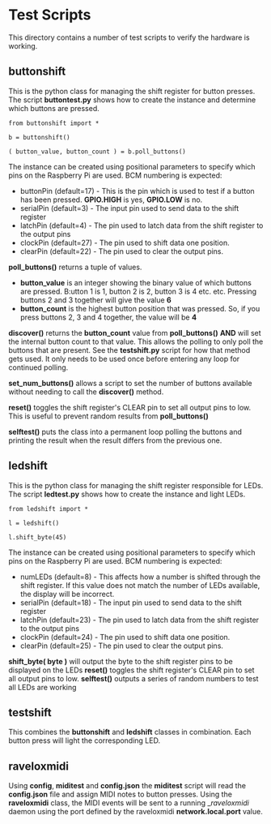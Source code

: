 # Test Scripts

This directory contains a number of test scripts to verify the hardware is working.

## buttonshift
This is the python class for managing the shift register for button presses. The script __buttontest.py__ shows how to create the instance
and determine which buttons are pressed.

```
from buttonshift import *

b = buttonshift()

( button_value, button_count ) = b.poll_buttons()
```
The instance can be created using positional parameters to specify which pins on the Raspberry Pi are used. BCM numbering is expected:
* buttonPin (default=17) - This is the pin which is used to test if a button has been pressed. __GPIO.HIGH__ is yes, __GPIO.LOW__ is no.
* serialPin (default=3) - The input pin used to send data to the shift register
* latchPin (default=4) - The pin used to latch data from the shift register to the output pins
* clockPin (default=27) - The pin used to shift data one position.
* clearPin (default=22) - The pin used to clear the output pins.

__poll_buttons()__ returns a tuple of values.
* __button_value__ is an integer showing the binary value of which buttons are pressed. B:utton 1 is 1, button 2 is 2, button 3 is 4 etc. etc. Pressing buttons 2 and 3 together will give the value __6__
* __button_count__ is the highest button position that was pressed. So, if you press buttons 2, 3 and 4 together, the value will be __4__

__discover()__ returns the __button_count__ value from __poll_buttons()__ __AND__ will set the internal button count to that value.
This allows the polling to only poll the buttons that are present. See the __testshift.py__ script for how that method gets used. It only
needs to be used once before entering any loop for continued polling.

__set_num_buttons()__ allows a script to set the number of buttons available without needing to call the __discover()__ method.

__reset()__ toggles the shift register's CLEAR pin to set all output pins to low. This is useful to prevent random results from __poll_buttons()__

__selftest()__ puts the class into a permanent loop polling the buttons and printing the result when the result differs from the previous one.

## ledshift
This is the python class for managing the shift register responsible for LEDs. The script __ledtest.py__ shows how to create the instance
and light LEDs.

```
from ledshift import *

l = ledshift()

l.shift_byte(45)
```
The instance can be created using positional parameters to specify which pins on the Raspberry Pi are used. BCM numbering is expected:
* numLEDs (default=8) - This affects how a number is shifted through the shift register. If this value does not match the number of LEDs
available, the display will be incorrect.
* serialPin (default=18) - The input pin used to send data to the shift register
* latchPin (default=23) - The pin used to latch data from the shift register to the output pins
* clockPin (default=24) - The pin used to shift data one position.
* clearPin (default=25) - The pin used to clear the output pins.

__shift_byte( byte )__ will output the byte to the shift register pins to be displayed on the LEDs 
__reset()__ toggles the shift register's CLEAR pin to set all output pins to low. 
__selftest()__ outputs a series of random numbers to test all LEDs are working

## testshift

This combines the __buttonshift__ and __ledshift__ classes in combination. Each button press will light the corresponding LED.

## raveloxmidi
Using __config__, __miditest__ and  __config.json__ the __miditest__ script will read the __config.json__ file and assign MIDI notes to button presses. Using the __raveloxmidi__ class, the
MIDI events will be sent to a running __raveloxmidi_ daemon using the port defined by the raveloxmidi __network.local.port__ value.
